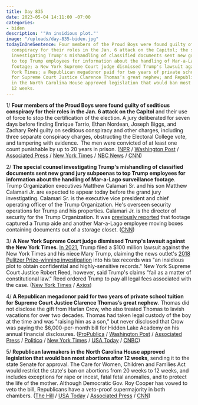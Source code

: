 ```yaml
---
title: Day 835
date: 2023-05-04 14:11:00 -07:00
categories:
- biden
description: '"An insidious plot."'
image: "/uploads/day-835-biden.jpg"
todayInOneSentence: Four members of the Proud Boys were found guilty of seditious
  conspiracy for their roles in the Jan. 6 attack on the Capitol; the special counsel
  investigating Trump's mishandling of classified documents sent new grand jury subpoenas
  to top Trump employees for information about the handling of Mar-a-Lago surveillance
  footage; a New York Supreme Court judge dismissed Trump's lawsuit against the New
  York Times; a Republican megadonor paid for two years of private school tuition
  for Supreme Court Justice Clarence Thomas’s great nephew; and Republican lawmakers
  in the North Carolina House approved legislation that would ban most abortions after
  12 weeks.
---
```


1/ **Four members of the Proud Boys were found guilty of seditious conspiracy for their roles in the Jan. 6 attack on the Capitol** and their use of force to stop the certification of the election. A jury deliberated for seven days before finding Enrique Tarrio, Ethan Nordean, Joseph Biggs, and Zachary Rehl guilty on seditious conspiracy and other charges, including three separate conspiracy charges, obstructing the Electoral College vote, and tampering with evidence.  The men were convicted of at least one count punishable by up to 20 years in prison. ([NPR](https://www.npr.org/2023/05/04/1172530436/proud-boys-jan-6-sedition-trial-verdict) / [Washington Post](https://www.washingtonpost.com/dc-md-va/2023/05/04/proud-boys-verdict-jan6-seditious-conspiracy/) / [Associated Press](https://apnews.com/article/jan-6-enrique-tarrio-seditious-conspiracy-trial-f8738f17552cda21eef6d89504da2a0e) / [New York Times](https://www.nytimes.com/2023/05/04/us/politics/jan-6-proud-boys-sedition.html) / [NBC News](https://www.nbcnews.com/politics/justice-department/jury-reaches-verdict-proud-boys-seditious-conspiracy-trial-rcna81129) / [CNN](https://www.cnn.com/2023/05/04/politics/proud-boys-seditious-conspiracy-verdict/index.html))

2/ **The special counsel investigating Trump's mishandling of classified documents sent new grand jury subpoenas to top Trump employees for information about the handling of Mar-a-Lago surveillance footage**. Trump Organization executives Matthew Calamari Sr. and his son Matthew Calamari Jr. are expected to appear today before the grand jury investigating. Calamari Sr. is the executive vice president and chief operating officer of the Trump Organization. He's overseen security operations for Trump and his properties. Calamari Jr. is the director of security for the Trump Organization. It was [previously reported](https://whatthefuckjusthappenedtoday.com/2022/10/13/day-632/#3-security-camera-footage-shows-a-tr) that footage captured a Trump aide and another Mar-a-Lago employee moving boxes containing documents out of a storage closet. ([CNN](https://www.cnn.com/2023/05/03/politics/maralago-footage-trump-special-counsel-calamari/))

3/ **A New York Supreme Court judge dismissed Trump's lawsuit against the New York Times**. [In 2021](https://whatthefuckjusthappenedtoday.com/2021/09/22/day-246/#6-trump-filed-a-100-million-lawsuit), Trump filed a $100 million lawsuit against the New York Times and his niece Mary Trump, claiming the news outlet's [2018 Pulitzer Prize-winning investigation](https://whatthefuckjusthappenedtoday.com/2018/10/02/day-621/#1-trump-inherited-his-family%E2%80%99s-wealt) into his tax records was "an insidious plot to obtain confidential and highly-sensitive records." New York Supreme Court Justice Robert Reed, however, said Trump's claims "fail as a matter of constitutional law." Reed ordered Trump to pay all legal fees associated with the case. ([New York Times](https://www.nytimes.com/2023/05/03/nyregion/donald-trump-new-york-times-lawsuit.html) / [Axios](https://www.axios.com/2023/05/03/trump-new-york-times-lawsuit-dismissed))

4/ **A Republican megadonor paid for two years of private school tuition for Supreme Court Justice Clarence Thomas’s great nephew**. Thomas did not disclose the gift from Harlan Crow, who also treated Thomas to lavish vacations for over two decades. Thomas had taken legal custody of the boy at the time and was "raising him as a son," but never disclosed that Crow was paying the $6,000-per-month bill for Hidden Lake Academy on his annual financial disclosures. ([ProPublica](https://www.propublica.org/article/clarence-thomas-harlan-crow-private-school-tuition-scotus) / [Washington Post](https://www.washingtonpost.com/politics/2023/05/04/clarence-thomas-tuition-harlan-crow/) / [Associated Press](https://apnews.com/article/supreme-court-justice-clarence-thomas-tuition-donor-bb1f59fc913fb3d70fd8bc913d8f7ef4) / [Politico](https://www.politico.com/news/2023/05/04/clarence-thomas-mark-paoletta-defense-00095269) / [New York Times](https://www.nytimes.com/2023/05/04/us/politics/clarence-thomas-harlan-crow-tuition.html) / [USA Today](https://www.usatoday.com/story/news/politics/2023/05/04/clarence-thomas-relative-received-tuition-from-gop-donor-harlan-crow/70182450007/) / [CNBC](https://www.cnbc.com/2023/05/04/supreme-court-harlan-crow-clarence-thomas-nephew.html))

5/ **Republican lawmakers in the North Carolina House approved legislation that would ban most abortions after 12 weeks**, sending it to the state Senate for approval. The Care for Women, Children and Families Act would restrict the state's ban on abortions from 20 weeks to 12 weeks, and includes exceptions for rape or incest, fatal fetal anomalies, and to protect the life of the mother. Although Democratic Gov. Roy Cooper has vowed to veto the bill, Republicans have a veto-proof supermajority in both chambers. ([The Hill](https://thehill.com/homenews/state-watch/3987659-north-carolina-house-approves-measure-banning-abortions-after-12-weeks-of-pregnancy/) / [USA Today](https://www.usatoday.com/story/news/nation/2023/05/04/north-carolina-house-12-week-abortion-ban-bill/70182070007/) / [Associated Press](https://apnews.com/article/north-carolina-abortion-restrictions-legislature-fec9ac42773412896c219ef6ac3cb9fe) / [CNN](https://www.cnn.com/2023/05/03/politics/north-carolina-abortion-12-weeks/))
